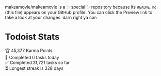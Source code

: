 makeamovie/makeamovie is a ✨ special ✨ repository because its `README.md` (this file) appears on your GitHub profile.
You can click the Preview link to take a look at your changes. darn right ya can

# Todoist Stats

<!-- TODO-IST:START -->
🏆  45,377 Karma Points           
🌸  Completed 0 tasks today           
✅  Completed 31,721 tasks so far           
⏳  Longest streak is 328 days
<!-- TODO-IST:END -->